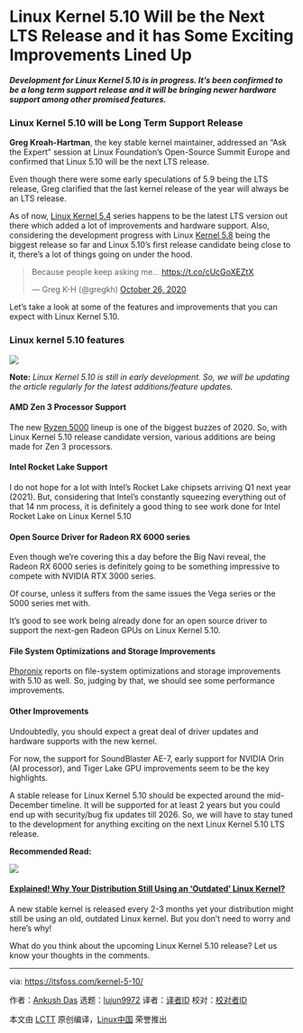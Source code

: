 [#]: collector: (lujun9972)
[#]: translator: ( )
[#]: reviewer: ( )
[#]: publisher: ( )
[#]: url: ( )
[#]: subject: (Linux Kernel 5.10 Will be the Next LTS Release and it has Some Exciting Improvements Lined Up)
[#]: via: (https://itsfoss.com/kernel-5-10/)
[#]: author: (Ankush Das https://itsfoss.com/author/ankush/)

Linux Kernel 5.10 Will be the Next LTS Release and it has Some Exciting Improvements Lined Up
======

_**Development for Linux Kernel 5.10 is in progress. It’s been confirmed to be a long term support release and it will be bringing newer hardware support among other promised features.**_

### Linux Kernel 5.10 will be Long Term Support Release

**Greg Kroah-Hartman**, the key stable kernel maintainer, addressed an “Ask the Expert” session at Linux Foundation’s Open-Source Summit Europe and confirmed that Linux 5.10 will be the next LTS release.

Even though there were some early speculations of 5.9 being the LTS release, Greg clarified that the last kernel release of the year will always be an LTS release.

As of now, [Linux Kernel 5.4][1] series happens to be the latest LTS version out there which added a lot of improvements and hardware support. Also, considering the development progress with Linux [Kernel 5.8][2] being the biggest release so far and Linux 5.10’s first release candidate being close to it, there’s a lot of things going on under the hood.

> Because people keep asking me… <https://t.co/cUcGoXEZtX>
>
> — Greg K-H (@gregkh) [October 26, 2020][3]

Let’s take a look at some of the features and improvements that you can expect with Linux Kernel 5.10.

### Linux kernel 5.10 features

![][4]

**Note:** _Linux Kernel 5.10 is still in early development. So, we will be updating the article regularly for the latest additions/feature updates._

#### AMD Zen 3 Processor Support

The new [Ryzen 5000][5] lineup is one of the biggest buzzes of 2020. So, with Linux Kernel 5.10 release candidate version, various additions are being made for Zen 3 processors.

#### Intel Rocket Lake Support

I do not hope for a lot with Intel’s Rocket Lake chipsets arriving Q1 next year (2021). But, considering that Intel’s constantly squeezing everything out of that 14 nm process, it is definitely a good thing to see work done for Intel Rocket Lake on Linux Kernel 5.10

#### Open Source Driver for Radeon RX 6000 series

Even though we’re covering this a day before the Big Navi reveal, the Radeon RX 6000 series is definitely going to be something impressive to compete with NVIDIA RTX 3000 series.

Of course, unless it suffers from the same issues the Vega series or the 5000 series met with.

It’s good to see work being already done for an open source driver to support the next-gen Radeon GPUs on Linux Kernel 5.10.

#### File System Optimizations and Storage Improvements

[Phoronix][6] reports on file-system optimizations and storage improvements with 5.10 as well. So, judging by that, we should see some performance improvements.

#### Other Improvements

Undoubtedly, you should expect a great deal of driver updates and hardware supports with the new kernel.

For now, the support for SoundBlaster AE-7, early support for NVIDIA Orin (AI processor), and Tiger Lake GPU improvements seem to be the key highlights.

A stable release for Linux Kernel 5.10 should be expected around the mid-December timeline. It will be supported for at least 2 years but you could end up with security/bug fix updates till 2026. So, we will have to stay tuned to the development for anything exciting on the next Linux Kernel 5.10 LTS release.

**Recommended Read:**

![][7]

#### [Explained! Why Your Distribution Still Using an ‘Outdated’ Linux Kernel?][8]

A new stable kernel is released every 2-3 months yet your distribution might still be using an old, outdated Linux kernel. But you don’t need to worry and here’s why!

What do you think about the upcoming Linux Kernel 5.10 release? Let us know your thoughts in the comments.

--------------------------------------------------------------------------------

via: https://itsfoss.com/kernel-5-10/

作者：[Ankush Das][a]
选题：[lujun9972][b]
译者：[译者ID](https://github.com/译者ID)
校对：[校对者ID](https://github.com/校对者ID)

本文由 [LCTT](https://github.com/LCTT/TranslateProject) 原创编译，[Linux中国](https://linux.cn/) 荣誉推出

[a]: https://itsfoss.com/author/ankush/
[b]: https://github.com/lujun9972
[1]: https://itsfoss.com/linux-kernel-5-4/
[2]: https://itsfoss.com/kernel-5-8-release/
[3]: https://twitter.com/gregkh/status/1320745076566433793?ref_src=twsrc%5Etfw
[4]: https://i2.wp.com/itsfoss.com/wp-content/uploads/2020/10/kernel-5-10-release.png?resize=800%2C450&ssl=1
[5]: https://www.tomsguide.com/news/amd-ryzen-5000-revealed-what-it-means-for-pc-gaming
[6]: https://www.phoronix.com/scan.php?page=article&item=linux-510-features&num=1
[7]: https://i2.wp.com/itsfoss.com/wp-content/uploads/2019/12/why_Linux_distro_use_outdated_kernel.jpg?fit=800%2C450&ssl=1
[8]: https://itsfoss.com/why-distros-use-old-kernel/

